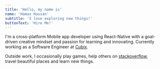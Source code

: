 ```yaml
---
title: 'Hello, my name is'
name: 'Hamas Hassan'
subtitle: 'I love exploring new things!'
buttonText: 'Hire Me!'
---
```


I'm a cross-platform Mobile app developer using React-Native with a goal-driven creative mindset and passion for learning and innovating. Currently working as a Software Engineer at [Cubix](https://www.cubix.co/).

Outside work, I occasionally play games, help others on [stackoverflow](https://stackoverflow.com/users/13795089/hamas-hassan), travel beautiful places and learn new things.
